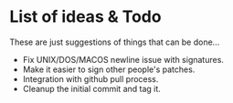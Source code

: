 List of ideas & Todo
====================

These are just suggestions of things that can be done...

- Fix UNIX/DOS/MACOS newline issue with signatures.
- Make it easier to sign other people's patches.
- Integration with github pull process.
- Cleanup the initial commit and tag it.

